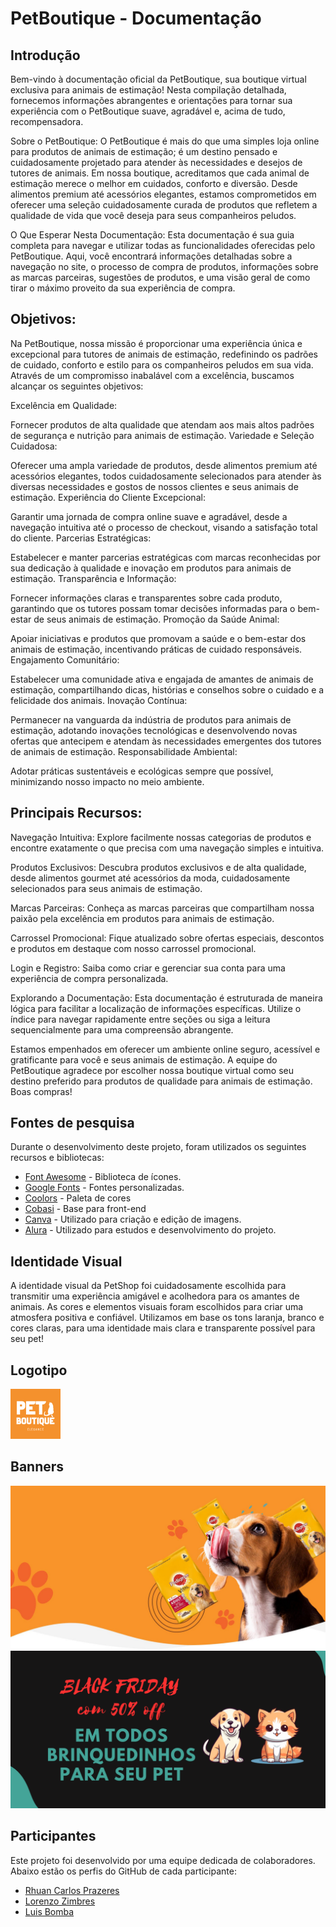 # PetBoutique - Documentação

## Introdução

Bem-vindo à documentação oficial da PetBoutique, sua boutique virtual exclusiva para animais de estimação! Nesta compilação detalhada, fornecemos informações abrangentes e orientações para tornar sua experiência com o PetBoutique suave, agradável e, acima de tudo, recompensadora.

Sobre o PetBoutique:
O PetBoutique é mais do que uma simples loja online para produtos de animais de estimação; é um destino pensado e cuidadosamente projetado para atender às necessidades e desejos de tutores de animais. Em nossa boutique, acreditamos que cada animal de estimação merece o melhor em cuidados, conforto e diversão. Desde alimentos premium até acessórios elegantes, estamos comprometidos em oferecer uma seleção cuidadosamente curada de produtos que refletem a qualidade de vida que você deseja para seus companheiros peludos.

O Que Esperar Nesta Documentação:
Esta documentação é sua guia completa para navegar e utilizar todas as funcionalidades oferecidas pelo PetBoutique. Aqui, você encontrará informações detalhadas sobre a navegação no site, o processo de compra de produtos, informações sobre as marcas parceiras, sugestões de produtos, e uma visão geral de como tirar o máximo proveito da sua experiência de compra.

## Objetivos:
Na PetBoutique, nossa missão é proporcionar uma experiência única e excepcional para tutores de animais de estimação, redefinindo os padrões de cuidado, conforto e estilo para os companheiros peludos em sua vida. Através de um compromisso inabalável com a excelência, buscamos alcançar os seguintes objetivos:

Excelência em Qualidade:

Fornecer produtos de alta qualidade que atendam aos mais altos padrões de segurança e nutrição para animais de estimação.
Variedade e Seleção Cuidadosa:

Oferecer uma ampla variedade de produtos, desde alimentos premium até acessórios elegantes, todos cuidadosamente selecionados para atender às diversas necessidades e gostos de nossos clientes e seus animais de estimação.
Experiência do Cliente Excepcional:

Garantir uma jornada de compra online suave e agradável, desde a navegação intuitiva até o processo de checkout, visando a satisfação total do cliente.
Parcerias Estratégicas:

Estabelecer e manter parcerias estratégicas com marcas reconhecidas por sua dedicação à qualidade e inovação em produtos para animais de estimação.
Transparência e Informação:

Fornecer informações claras e transparentes sobre cada produto, garantindo que os tutores possam tomar decisões informadas para o bem-estar de seus animais de estimação.
Promoção da Saúde Animal:

Apoiar iniciativas e produtos que promovam a saúde e o bem-estar dos animais de estimação, incentivando práticas de cuidado responsáveis.
Engajamento Comunitário:

Estabelecer uma comunidade ativa e engajada de amantes de animais de estimação, compartilhando dicas, histórias e conselhos sobre o cuidado e a felicidade dos animais.
Inovação Contínua:

Permanecer na vanguarda da indústria de produtos para animais de estimação, adotando inovações tecnológicas e desenvolvendo novas ofertas que antecipem e atendam às necessidades emergentes dos tutores de animais de estimação.
Responsabilidade Ambiental:

Adotar práticas sustentáveis e ecológicas sempre que possível, minimizando nosso impacto no meio ambiente.

## Principais Recursos:

Navegação Intuitiva: Explore facilmente nossas categorias de produtos e encontre exatamente o que precisa com uma navegação simples e intuitiva.

Produtos Exclusivos: Descubra produtos exclusivos e de alta qualidade, desde alimentos gourmet até acessórios da moda, cuidadosamente selecionados para seus animais de estimação.

Marcas Parceiras: Conheça as marcas parceiras que compartilham nossa paixão pela excelência em produtos para animais de estimação.

Carrossel Promocional: Fique atualizado sobre ofertas especiais, descontos e produtos em destaque com nosso carrossel promocional.

Login e Registro: Saiba como criar e gerenciar sua conta para uma experiência de compra personalizada.

Explorando a Documentação:
Esta documentação é estruturada de maneira lógica para facilitar a localização de informações específicas. Utilize o índice para navegar rapidamente entre seções ou siga a leitura sequencialmente para uma compreensão abrangente.

Estamos empenhados em oferecer um ambiente online seguro, acessível e gratificante para você e seus animais de estimação. A equipe do PetBoutique agradece por escolher nossa boutique virtual como seu destino preferido para produtos de qualidade para animais de estimação. Boas compras!


## Fontes de pesquisa

Durante o desenvolvimento deste projeto, foram utilizados os seguintes recursos e bibliotecas:

- [Font Awesome](https://fontawesome.com/) - Biblioteca de ícones.
- [Google Fonts](https://fonts.google.com/) - Fontes personalizadas.
- [Coolors](https://coolors.co/) - Paleta de cores
- [Cobasi](https://www.cobasi.com.br/?gad_source=1&gclid=EAIaIQobChMIoOThzfH9ggMVrRmtBh2Nbge_EAAYASAAEgJN-PD_BwE) - Base para front-end
- [Canva](https://www.canva.com/pt_br/) - Utilizado para criação e edição de imagens.
- [Alura](https://www.alura.com.br/) - Utilizado para estudos e desenvolvimento do projeto.

## Identidade Visual

A identidade visual da PetShop foi cuidadosamente escolhida para transmitir uma experiência amigável e acolhedora para os amantes de animais. As cores e elementos visuais foram escolhidos para criar uma atmosfera positiva e confiável.
Utilizamos em base os tons laranja, branco e cores claras, para uma identidade mais clara e transparente possível para seu pet!

## Logotipo

![Logo PetShop](img/logo.png)

## Banners
![Banner](img/hero-banner.jpg)
![Banner](img/Carousell.png)

## Participantes

Este projeto foi desenvolvido por uma equipe dedicada de colaboradores. Abaixo estão os perfis do GitHub de cada participante:

- [Rhuan Carlos Prazeres](https://github.com/RhuanCarlos019)
- [Lorenzo Zimbres](https://github.com/LoriaLawrenceZ)
- [Luis Bomba](https://github.com/LuisOtavioBeckaman)
